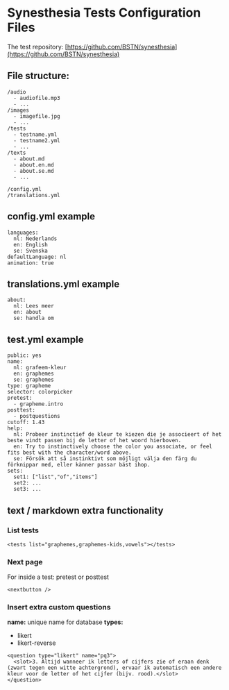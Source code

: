 # Synesthesia Tests Configuration Files

The test repository:
[https://github.com/BSTN/synesthesia](https://github.com/BSTN/synesthesia)

## File structure:
```
/audio
  - audiofile.mp3
  - ...
/images
  - imagefile.jpg
  - ...
/tests
  - testname.yml
  - testname2.yml
  - ...
/texts
  - about.md
  - about.en.md
  - about.se.md
  - ...

/config.yml
/translations.yml
```

## config.yml example
```
languages:
  nl: Nederlands
  en: English
  se: Svenska
defaultLanguage: nl
animation: true
```

## translations.yml example
```
about:
  nl: Lees meer
  en: about
  se: handla om
```


## test.yml example
```
public: yes
name: 
  nl: grafeem-kleur
  en: graphemes
  se: graphemes
type: grapheme
selector: colorpicker
pretest:
  - grapheme.intro
posttest:
  - postquestions
cutoff: 1.43
help:
  nl: Probeer instinctief de kleur te kiezen die je associeert of het beste vindt passen bij de letter of het woord hierboven.
  en: Try to instinctively choose the color you associate, or feel fits best with the character/word above.
  se: Försök att så instinktivt som möjligt välja den färg du förknippar med, eller känner passar bäst ihop.
sets:
  set1: ["list","of","items"]
  set2: ...
  set3: ...

```

## text / markdown extra functionality

### List tests

```
<tests list="graphemes,graphemes-kids,vowels"></tests>
```

### Next page 
For inside a test: pretest or posttest
```
<nextbutton />
```

### Insert extra custom questions
**name:** unique name for database
**types:** 
  - likert
  - likert-reverse
```
<question type="likert" name="pq3">
  <slot>3. Altijd wanneer ik letters of cijfers zie of eraan denk (zwart tegen een witte achtergrond), ervaar ik automatisch een andere kleur voor de letter of het cijfer (bijv. rood).</slot>
</question>
```

